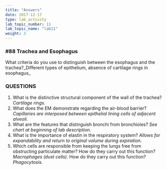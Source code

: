 ```yaml
---
title: "Answers"
date: 2017-12-17
type: lab_activity
lab_topic_number: 11
lab_topic_name: "lab11"
weight: 3
---
```

<div class="entrybody">
						<h3>#88 Trachea and Esophagus</h3>

<p>What criteria do you use to distinguish between the esophagus and the trachea?_Different types of epithelium, absence of cartilage rings in esophagus_</p>

<h3><span class="caps">QUESTIONS</span></h3>


<ol>
<li>What is the distinctive structural component of the wall of the trachea? <em>Cartilage rings.</em></li>
<li>What does the EM demonstrate regarding the air-blood barrier? <em>Capillaries are interposed between epithelial lining cells of adjacent alveoli.</em></li>
<li>What are the features that distinguish bronchi from bronchioles?  <em>See chart at beginning of lab description.</em></li>
<li>What is the importance of elastin in the respiratory system? <em>Allows for expandability and return to original volume during expiration.</em></li>
<li>Which cells are responsible from keeping the lungs free from obstructing particulate matter?  How do they carry out this function? <em>Macrophages (dust cells).</em>  How do they carry out this function?  <em>Phagocytosis.</em></li>
</ol>


						
						
</div>
